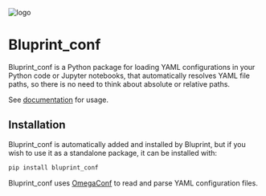 ![logo](docs/source/images/bluprintconf_logo.png)

# Bluprint_conf

Bluprint_conf is a Python package for loading YAML configurations in your Python
code or Jupyter notebooks, that automatically resolves YAML file paths, so
there is no need to think about absolute or relative paths.

See [documentation](http://igor-sb.github.io/bluprint-conf) for usage.

## Installation

Bluprint_conf is automatically added and installed by Bluprint, but if you wish
to use it as a standalone package, it can be installed with:

```sh
pip install bluprint_conf
```

Bluprint_conf uses [OmegaConf](https://omegaconf.readthedocs.io/en/) to read and
parse YAML configuration files.
